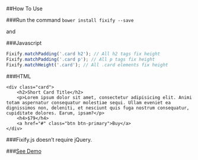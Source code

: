 ##How To Use

###Run the command
`bower install fixify --save`

and

###Javascript
```javascript
Fixify.matchPadding('.card h2'); // All h2 tags fix height
Fixify.matchPadding('.card p'); // All p tags fix height
Fixify.matchHeight('.card'); // All .card elements fix height
```

###HTML
```
<div class="card">
	<h2>Short Card Title</h2>
	<p>Lorem ipsum dolor sit amet, consectetur adipisicing elit. Animi totam aspernatur consequatur molestiae sequi. Ullam eveniet ea dignissimos non, deleniti, et nesciunt quis fuga nostrum consequatur, cupiditate dolores. Earum, ipsam?</p>
	<h4>$79</h4>
	<a href="#" class="btn btn-primary">Buy</a>
</div>
```

###Fixify.js doesn’t require jQuery.

###[See Demo](http://epigra.github.io/fixify/example/ "Fixify.js Demo")